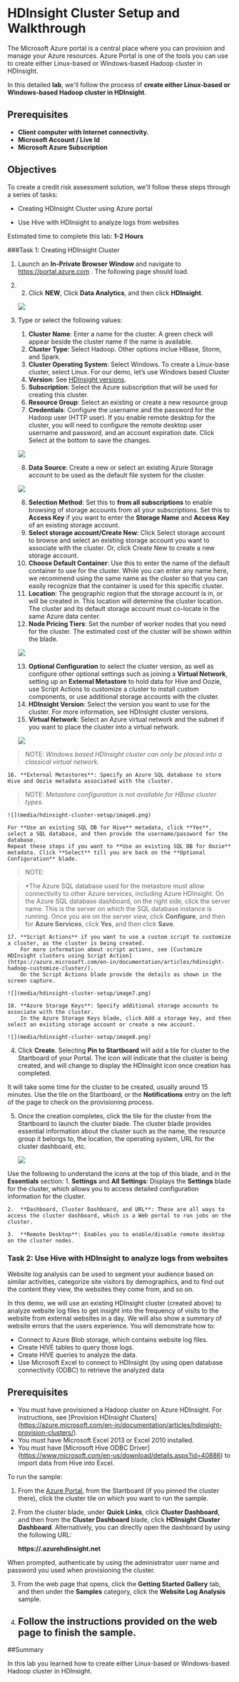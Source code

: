HDInsight Cluster Setup and Walkthrough
===========================================

The Microsoft Azure portal is a central place where you can provision and manage your Azure resources. Azure Portal is one of the tools you can use to create either Linux-based or Windows-based Hadoop cluster in HDInsight.

In this detailed **lab**, we'll follow the process of **create either Linux-based or Windows-based Hadoop cluster in HDInsight**.

Prerequisites
---------------------------------------------------------------------------------------------------------------------------------------------------------------------------------------------------------

-   **Client computer with Internet connectivity.**
-   **Microsoft Account / Live Id**
-   **Microsoft Azure Subscription**

Objectives
----------

To create a credit risk
assessment solution, we'll follow these steps through a series of tasks:

-   Creating HDInsight Cluster using Azure portal

-   Use Hive with HDInsight to analyze logs from websites
<!-- -->

Estimated time to complete this lab: **1-2 Hours**

###Task 1: Creating HDInsight Cluster

1.  Launch an **In-Private Browser Window** and navigate to
    <https://portal.azure.com> . The following page should load.

2.  2.	Click **NEW**, Click **Data Analytics**, and then click **HDInsight**.

    ![](media/hdinsight-cluster-setup/image1.png)

3.  Type or select the following values:

	1.  **Cluster Name**: Enter a name for the cluster. A green check 
		will appear beside the cluster name if the name is available.
    2.	**Cluster Type**: Select Hadoop. Other options inclue HBase, Storm, and Spark.
	3.	**Cluster Operating System**: Select Windows. To create a Linux-base cluster, 
		select Linux. For our demo, let’s use Windows based Cluster 
	4.	**Version**: See [HDInsight versions](https://azure.microsoft.com/en-in/documentation/articles/hdinsight-component-versioning/). 
	5.	**Subscription**: Select the Azure subscription that will be used for creating this cluster.
	6.	**Resource Group**: Select an existing or create a new resource group
    7.	**Credentials**: Configure the username and the password for the Hadoop user (HTTP user). 
		If you enable remote desktop for the cluster, you will need to configure the remote desktop 
		user username and password, and an account expiration date. Click Select at the bottom to save the changes.
		
	![](media/hdinsight-cluster-setup/image2.png)

	8.  **Data Source**: Create a new or select an existing Azure Storage account to be used 
		as the default file system for the cluster.

    ![](media/hdinsight-cluster-setup/image3.png)
	
	8.  **Selection Method**: Set this to **from all subscriptions** to enable browsing 
		of storage accounts from all your subscriptions. Set this to **Access Key** if you 
		want to enter the **Storage Name** and **Access Key** of an existing storage account.
	9.	**Select storage account/Create New**: Click Select storage account to browse and 
		select an existing storage account you want to associate with the cluster. Or, 
		click Create New to create a new storage account. 
	10.	**Choose Default Container**: Use this to enter the name of the default container to use for the cluster. 
		While you can enter any name here, we recommend using the same name as the cluster so that you can easily 
		recognize that the container is used for this specific cluster.
	11.	**Location**: The geographic region that the storage account is in, or will be created in. 
		This location will determine the cluster location. The cluster and its default storage account must 
		co-locate in the same Azure data center.
	12.	**Node Pricing Tiers**: Set the number of worker nodes that you need for the cluster. 
		The estimated cost of the cluster will be shown within the blade.

	![](media/hdinsight-cluster-setup/image4.png)
	
	13.	**Optional Configuration** to select the cluster version, as well as configure other optional 
		settings such as joining a **Virtual Network**, setting up an **External Metastore** to hold data for Hive and Oozie, 
		use Script Actions to customize a cluster to install custom components, or use additional storage accounts with the cluster.
	14.	**HDInsight Version**: Select the version you want to use for the cluster. For more information, see HDInsight cluster versions.
	15.	**Virtual Network**: Select an Azure virtual network and the subnet if you want to place the cluster into a virtual network.

	![](media/hdinsight-cluster-setup/image5.png)

>  NOTE:
>	*Windows based HDInsight cluster can only be placed into a classical virtual network.*

	16.	**External Metastores**: Specify an Azure SQL database to store Hive and Oozie metadata associated with the cluster.

>	NOTE:
>	 *Metastore configuration is not available for HBase cluster types.*
	
	![](media/hdinsight-cluster-setup/image6.png)

	For **Use an existing SQL DB for Hive** metadata, click **Yes**, select a SQL database, and then provide the username/password for the database. 
	Repeat these steps if you want to **Use an existing SQL DB for Oozie** metadata. Click **Select** till you are back on the **Optional Configuration** blade.

>	NOTE:

>	*The Azure SQL database used for the metastore must allow connectivity to other Azure services, 
>	including Azure HDInsight. On the Azure SQL database dashboard, on the right side, click the server name. 
>	This is the server on which the SQL database instance is running. Once you are on the server view, 
>	click **Configure**, and then for **Azure Services**, click **Yes**, and then click **Save**.	
	
	17.	**Script Actions** if you want to use a custom script to customize a cluster, as the cluster is being created. 
		For more information about script actions, see [Customize HDInsight clusters using Script Action] (https://azure.microsoft.com/en-in/documentation/articles/hdinsight-hadoop-customize-cluster/). 
		On the Script Actions blade provide the details as shown in the screen capture.
	
	![](media/hdinsight-cluster-setup/image7.png)
	
	18.	**Azure Storage Keys**: Specify additional storage accounts to associate with the cluster. 
		In the Azure Storage Keys blade, click Add a storage key, and then select an existing storage account or create a new account.
	
	![](media/hdinsight-cluster-setup/image8.png)
	
4.  Click **Create**. Selecting **Pin to Startboard** will add a tile for cluster to the Startboard of your Portal. The icon will indicate that the cluster is being created, and will change to display the HDInsight icon once creation has completed.

It will take some time for the cluster to be created, usually around 15 minutes. Use the tile on the Startboard, or the **Notifications** entry on the left of the page to check on the provisioning process.

5.  Once the creation completes, click the tile for the cluster from the Startboard to launch the cluster blade. The cluster blade provides essential information about the cluster such as the name, the resource group it belongs to, the location, the operating system, URL for the cluster dashboard, etc.

	![](media/hdinsight-cluster-setup/image9.png)

Use the following to understand the icons at the top of this blade, and in the **Essentials** section:
	1.	**Settings** and **All Settings**: Displays the **Settings** blade for the cluster, which allows you to access detailed configuration information for the cluster.
	
	2.	**Dashboard, Cluster Dashboard, and URL**: These are all ways to access the cluster dashboard, which is a Web portal to run jobs on the cluster.
	
	3.	**Remote Desktop**: Enables you to enable/disable remote desktop on the cluster nodes.

### 

### Task 	2: Use Hive with HDInsight to analyze logs from websites

Website log analysis can be used to segment your audience based on similar activities, categorize site visitors by demographics, and to find out the content they view, the websites they come from, and so on.

In this demo, we will use an existing HDInsight cluster (created above) to analyze website log files to get insight into the frequency of visits to the website from external websites in a day. We will also show a summary of website errors that the users experience. You will demonstrate how to:
-	Connect to Azure Blob storage, which contains website log files.
-	Create HIVE tables to query those logs.
-	Create HIVE queries to analyze the data.
-	Use Microsoft Excel to connect to HDInsight (by using open database connectivity (ODBC) to retrieve the analyzed data

Prerequisites
---------------------------------------------------------------------------------------------------------------------------------------------------------------------------------------------------------

-   You must have provisioned a Hadoop cluster on Azure HDInsight. For instructions, see [Provision HDInsight Clusters] 
	(https://azure.microsoft.com/en-in/documentation/articles/hdinsight-provision-clusters/).
-	You must have Microsoft Excel 2013 or Excel 2010 installed.
-	You must have [Microsoft Hive ODBC Driver] (https://www.microsoft.com/en-us/download/details.aspx?id=40886) to import data from Hive into Excel.

To run the sample:

1.  From the [Azure Portal](https://portal.azure.com), from the Startboard (if you pinned the cluster there), 
	click the cluster tile on which you want to run the sample.
    
2.	From the cluster blade, under **Quick Links**, click **Cluster Dashboard**, 
	and then from the **Cluster Dashboard** blade, click **HDInsight Cluster Dashboard**. 
	Alternatively, you can directly open the dashboard by using the following URL:
	
	**https://<clustername>.azurehdinsight.net**
	
When prompted, authenticate by using the administrator user name and password you used when provisioning the cluster.	
	
3.	From the web page that opens, click the **Getting Started Gallery** tab, 
	and then under the **Samples** category, click the **Website Log Analysis** sample.
	
4. Follow the instructions provided on the web page to finish the sample.
	------

##Summary

In this lab you learned how to create either Linux-based or Windows-based Hadoop cluster in HDInsight.


